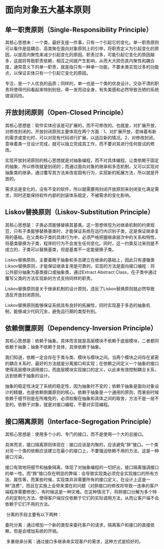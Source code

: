 # 面向对象五大基本原则

## 单一职责原则（Single-Responsibility Principle）

​	其核心思想未：一个类，最好支座一件事，只有一个引起它的变化。单一职责原则可以看作是低耦合、高类聚在面向对象原则上的引申，将职责定义为引起变化的原因，以提高内聚性来减少引起变化的原因。职责过多，可能引起它变化的原因越多，这就将导致职责依赖，相互之间就产生影响，从而大大损伤其内聚性和耦合度。通常意义下的单一职责，就是指只有一种单一功能，不要未类实现过多的功能点，以保证实体只有一个引起它变化的原因。

​	专注，是一个人优良的品质；同样的，单一也是一个类的优良设计。交杂不清的职责将使得代码看起来特别别扭，牵一发而动全身，有失美感和必然导致丑陋的系统错误风险。

## 开放封闭原则（Open-Closed Principle）

​	其核心思想是：软件实体应该是可扩展的，而不可修改的。也就是，对扩展开放，对修改封闭的。开放封闭原则主要体现在两个方面：1、对扩展开放，意味着有新的需求或变化时，可以对现有代码进行扩展，以适应新的情况。2、对修改封闭，意味着类一旦设计完成，就可以独立完成其工作，而不要对其进行任何尝试的修改。

​	实现开放封闭原则的核心思想就是对抽象编程，而不对具体编程。让类依赖于固定的抽象，所以修改就是封闭的；而通过面向对象的继承和多态机制，又可以实现对抽象类的继承，通过覆写其方法来改变固有行为，实现新的拓展方法，所以就是开放的。

​	需求总是变化的，没有不变的软件，所以就需要用封闭开放原则来封闭变化满足需求，同时还能保持软件内部的封装体系稳定，不被需求的变化影响。

## Liskov替换原则（Liskov-Substitution Principle）

​	其核心思想是：子类必须能够替换其基类。这一思想体现为对继承机制的约束规范，只有子类能够替换基类时，才能保证系统在运行内识别子类，这是保证继承复用的基础。在父类和子类的具体行为中，必须严格把握继承层次中的关系和特性，将基类替换为子类，程序的行为不会发生任何变化。同时，这一约束反过来则是不成立的，子类可以替换基类，但是基类不一定能替换子类。

​	Liskov替换原则，主要着眼于抽象和多态建立在继承的基础上，因此只有遵循类Liksov替换原则，才能保证继承复用是可靠的。实现的方法是面向接口编程：将公共部分抽象为基类接口或抽象类，通过Extract Abstract Class，在子类中通过覆写父类的方法实现新的方式支持同样的职责。

​	Liskov替换原则是关于继承机制的设计原则，违反了Liskov替换原则就必然导致违反开放封闭原则。

​	Liskov替换原则能够保证系统具有良好的拓展性，同时实现基于多态的抽象机制，能够减少代码冗余，避免运行期的类型判别。

## 依赖倒置原则（Dependency-Inversion Principle）

​	其核心思想是：依赖于抽象。具体而言就是高层模块不依赖于底层模块，二者都同依赖于抽象；抽象不依赖于具体，具体依赖于抽象。

​	我们知道，依赖一定会存在于类与类、模块与模块之间。当两个模块之间存在紧密的耦合关系时，最好的方法就是分离接口和实现；在依赖之间定义一个抽象的接口使得高层模块调用接口，而底层模块实现接口的定义，以此来有效控制耦合关系，达到依赖于抽象的设计。

​	抽象的稳定性决定了系统的稳定性，因为抽象时不变的；依赖于抽象是面向对象设计的精髓，也是依赖倒置原则的核心。依赖于抽象是一个通用的原则，而某些时候依赖于细节则是在所难免的，必须权衡在抽象和具体之间的取舍，方法不是一层不变的。依赖于对象，就是对接口编程，不要对实现编程。

## 接口隔离原则（Interface-Segregation Principle）

​	其核心思想是：使用多个小的、专门的接口，而不是使用一个大的总接口。

​	具体而言，接口隔离原则体现在：接口应该是内聚的，应该避免“胖”接口。一个类对另一个类的依赖应该建立在最小的接口上，不要强迫依赖不用的方法，这是一种接口污染。

​	接口有效地将细节和抽象隔离，体现了对抽象编程的一切好出，接口隔离强调接口的单一性。而“胖”接口存在明显的弊端：会导致实现类必须完全实现接口的所有方法、属性等，而某些时候，实现类并非需要所有的接口定义，在设计上这是一种“浪费”，而且在实施上会带来潜在的问题（对胖接口的修改将导致一连串的客户端程序需要修改），有时候这是一种灾难。在这种情况下，将胖接口分解为多个特点的定制化方法，使得客户端仅仅依赖于它们的实际调用方法，从而让客户端不会依赖于它们不用的方法。

​	分离的手段主要有以下两种：

​		委托分离：通过增加一个新的类型来委托客户的请求，隔离客户和接口的直接依赖，但是会增加系统的开销。

​		多重继承分离：通过接口多继承来实现客户的需求，这种方式是较好的。
